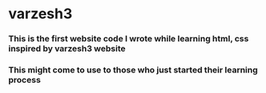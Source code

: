 # varzesh3
### This is the first website code I wrote while learning html, css inspired by varzesh3 website
### This might come to use to those who just started their learning process 